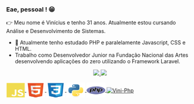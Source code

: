 ### Eae, pessoal ! 😁
  👉 Meu nome é Vinícius e tenho 31 anos. 
  Atualmente estou cursando Análise e Desenvolvimento de Sistemas. 
- 📝 Atualmente tenho estudado PHP e paralelamente  Javascript, CSS e HTML.
- Trabalho como Desenvolvedor Junior na Fundação Nacional das Artes desenvolvendo aplicações do zero utilizando o Framework Laravel.
<div align="center">
  <a href="https://github.com/vinidevel">
  <img height="180em" src="https://github-readme-stats.vercel.app/api?username=vinidevel&show_icons=true&theme=dracula&include_all_commits=true&count_private=true"/>
  <img height="180em" src="https://github-readme-stats.vercel.app/api/top-langs/?username=vinidevel&layout=compact&langs_count=7&theme=dracula"/>
</div>
  
  <div style="display: inline_block"><br>
  <img align="center" alt="Vini-Js" height="40" width="50" src="https://raw.githubusercontent.com/devicons/devicon/master/icons/javascript/javascript-plain.svg">
  <img align="center" alt="Vini-HTML" height="40" width="50" src="https://raw.githubusercontent.com/devicons/devicon/master/icons/html5/html5-original.svg">
  <img align="center" alt="Vini-CSS" height="40" width="50" src="https://raw.githubusercontent.com/devicons/devicon/master/icons/css3/css3-original.svg">
  <img align="center" alt="Vini-Python" height="40" width="50" src="https://raw.githubusercontent.com/devicons/devicon/master/icons/python/python-original.svg">
  <img align="center" alt="Vini-Php" height="40" width="50" src="https://raw.githubusercontent.com/devicons/devicon/master/icons/php/php-original.svg">
  <img align="center" alt="Vini-Php" height="40" width="50"  src="https://cdn.jsdelivr.net/gh/devicons/devicon/icons/laravel/laravel-plain.svg" />


</div>
